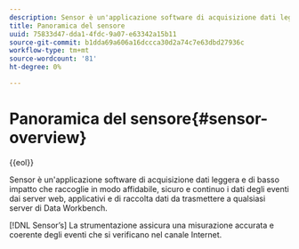 ```yaml
---
description: Sensor è un'applicazione software di acquisizione dati leggera e di basso impatto che raccoglie in modo affidabile, sicuro e continuo i dati degli eventi dai server web, applicativi e di raccolta dati da trasmettere a qualsiasi server di Data Workbench.
title: Panoramica del sensore
uuid: 75833d47-dda1-4fdc-9a07-e63342a15b11
source-git-commit: b1dda69a606a16dccca30d2a74c7e63dbd27936c
workflow-type: tm+mt
source-wordcount: '81'
ht-degree: 0%

---
```



# Panoramica del sensore{#sensor-overview}

{{eol}}

Sensor è un&#39;applicazione software di acquisizione dati leggera e di basso impatto che raccoglie in modo affidabile, sicuro e continuo i dati degli eventi dai server web, applicativi e di raccolta dati da trasmettere a qualsiasi server di Data Workbench.

[!DNL Sensor’s] La strumentazione assicura una misurazione accurata e coerente degli eventi che si verificano nel canale Internet.
